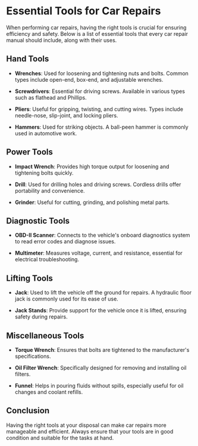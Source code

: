 # Essential Tools for Car Repairs

When performing car repairs, having the right tools is crucial for ensuring efficiency and safety. Below is a list of essential tools that every car repair manual should include, along with their uses.

## Hand Tools

- **Wrenches**: Used for loosening and tightening nuts and bolts. Common types include open-end, box-end, and adjustable wrenches.
  
- **Screwdrivers**: Essential for driving screws. Available in various types such as flathead and Phillips.

- **Pliers**: Useful for gripping, twisting, and cutting wires. Types include needle-nose, slip-joint, and locking pliers.

- **Hammers**: Used for striking objects. A ball-peen hammer is commonly used in automotive work.

## Power Tools

- **Impact Wrench**: Provides high torque output for loosening and tightening bolts quickly.

- **Drill**: Used for drilling holes and driving screws. Cordless drills offer portability and convenience.

- **Grinder**: Useful for cutting, grinding, and polishing metal parts.

## Diagnostic Tools

- **OBD-II Scanner**: Connects to the vehicle's onboard diagnostics system to read error codes and diagnose issues.

- **Multimeter**: Measures voltage, current, and resistance, essential for electrical troubleshooting.

## Lifting Tools

- **Jack**: Used to lift the vehicle off the ground for repairs. A hydraulic floor jack is commonly used for its ease of use.

- **Jack Stands**: Provide support for the vehicle once it is lifted, ensuring safety during repairs.

## Miscellaneous Tools

- **Torque Wrench**: Ensures that bolts are tightened to the manufacturer's specifications.

- **Oil Filter Wrench**: Specifically designed for removing and installing oil filters.

- **Funnel**: Helps in pouring fluids without spills, especially useful for oil changes and coolant refills.

## Conclusion

Having the right tools at your disposal can make car repairs more manageable and efficient. Always ensure that your tools are in good condition and suitable for the tasks at hand.